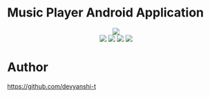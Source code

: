 #  Music Player Android  Application



<p align="center">
<img src="./1.jpg"></br>
<img src="./2.jpg">
<img src="./3.jpg">
<img src="./4.jpg">
<img src="./5.jpg">


</p>

# Author
https://github.com/devyanshi-t

